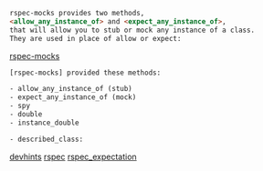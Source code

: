 ```html
rspec-mocks provides two methods,
<allow_any_instance_of> and <expect_any_instance_of>,
that will allow you to stub or mock any instance of a class.
They are used in place of allow or expect:
```
[rspec-mocks](https://relishapp.com/rspec/rspec-mocks/docs/working-with-legacy-code/any-instance)

```html
[rspec-mocks] provided these methods:

- allow_any_instance_of (stub)
- expect_any_instance_of (mock)
- spy
- double
- instance_double
```


```html
- described_class:
```

[devhints](https://devhints.io/rspec)
[rspec](https://spartchou.gitbooks.io/ruby-on-rails-basic/content/rspec/stub.html)
[rspec_expectation](https://kapeli.com/cheat_sheets/RSpec_Expectations.docset/Contents/Resources/Documents/index)

